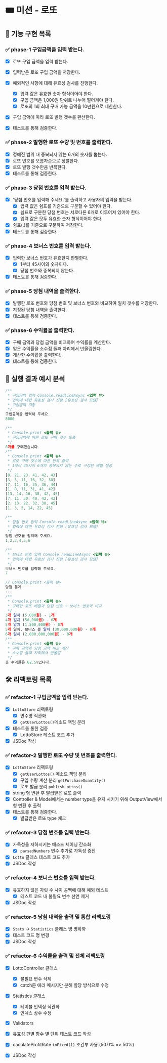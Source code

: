 # 🎟️ 미션 - 로또

## 🚀 기능 구현 목록

### ✅ phase-1 구입금액을 입력 받는다.

- [x] 로또 구입 금액을 입력 받는다.

- [x] 입력받은 로또 구입 금액을 저장한다.
- [x] 예외적인 사항에 대해 유효성 검사를 진행한다.
  - [x] 입력 값은 유효한 숫자 형식이어야 한다.
  - [x] 구입 금액은 1,000원 단위로 나누어 떨어져야 한다.
  - [x] 로또의 1회 최대 구매 가능 금액을 10만원으로 제한한다.
- [x] 구입 금액에 따라 로또 발행 갯수를 환산한다.
- [x] 테스트를 통해 검증한다.

### ✅ phase-2 발행한 로또 수량 및 번호를 출력한다.

- [x] 정해진 범위 내 중복되지 않는 6개의 숫자를 뽑는다.
- [x] 로또 번호를 오름차순으로 정렬한다.
- [x] 로또 발행 갯수만큼 반복한다.
- [x] 테스트를 통해 검증한다.

### ✅ phase-3 당첨 번호를 입력 받는다.

- [x] '당첨 번호를 입력해 주세요.'를 출력하고 사용자의 입력을 받는다.
  - [x] 입력 값은 쉼표를 기준으로 구분할 수 있어야 한다.
  - [x] 쉼표로 구분한 당첨 번호는 서로다른 6개로 이루어져 있어야 한다.
  - [x] 입력 값은 모두 유효한 숫자 형식이어야 한다.
- [x] 쉼표(,)를 기준으로 구분하여 저장한다.
- [x] 테스트를 통해 검증한다.

### ✅ phase-4 보너스 번호를 입력 받는다.

- [x] 입력한 보너스 번호가 유효한지 판별한다.
  - [x] 1부터 45사이의 숫자이다.
  - [x] 당첨 번호와 중복되지 않는다.
- [x] 테스트를 통해 검증한다.

### ✅ phase-5 당첨 내역을 출력한다.

- [x] 발행한 로또 번호와 당첨 번호 및 보너스 번호와 비교하여 일치 갯수를 저장한다.
- [x] 지정된 당첨 내역을 출력한다.
- [x] 테스트를 통해 검증한다.

### ✅ phase-6 수익률을 출력한다.

- [x] 구매 금액과 당첨 금액을 비교하여 수익률을 계산한다.
- [x] 얻은 수익률을 소수점 둘째 자리에서 반올림한다.
- [x] 계산한 수익률을 출력한다.
- [x] 테스트를 통해 검증한다.

## 🔎 실행 결과 예시 분석

```javascript
/**
 * 구입금액 입력 Console.readLineAsync <입력 뷰>
 * 입력에 대한 유효성 검사 진행 [유효성 검사 모델]
 * 구입금액 저장
 */
구입금액을 입력해 주세요.
8000

/**
 * Console.print <출력 뷰>
 * 구입금액에 따른 로또 구매 갯수 도출
 */
8개를 구매했습니다.
/**
 * Console.print <출력 뷰>
 * 로또 구매 갯수에 따른 반복 출력
 * 1부터 45사이 6개의 중복되지 않는 수로 구성된 배열 생성
 */
[8, 21, 23, 41, 42, 43]
[3, 5, 11, 16, 32, 38]
[7, 11, 16, 35, 36, 44]
[1, 8, 11, 31, 41, 42]
[13, 14, 16, 38, 42, 45]
[7, 11, 30, 40, 42, 43]
[2, 13, 22, 32, 38, 45]
[1, 3, 5, 14, 22, 45]

/**
 * 당첨 번호 입력 Console.readLineAsync <입력 뷰>
 * 입력에 대한 유효성 검사 진행 [유효성 검사 모델]
 */
당첨 번호를 입력해 주세요.
1,2,3,4,5,6

/**
 * 보너스 번호 입력 Console.readLineAsync <입력 뷰>
 * 입력에 대한 유효성 검사 진행 [유효성 검사 모델]
 */
보너스 번호를 입력해 주세요.
7

// Console.print <출력 뷰>
당첨 통계
---
/**
 * Console.print <출력 뷰>
 * 구매한 로또 배열과 당첨 번호 + 보너스 번호와 비교
 */
3개 일치 (5,000원) - 1개
4개 일치 (50,000원) - 0개
5개 일치 (1,500,000원) - 0개
5개 일치, 보너스 볼 일치 (30,000,000원) - 0개
6개 일치 (2,000,000,000원) - 0개
/**
 * Console.print <출력 뷰>
 * 구매 금액과 당첨 금액 비교 계산
 * 소수점 둘째 자리에서 반올림
 */
총 수익률은 62.5%입니다.
```

## 🛠️ 리팩토링 목록

### ✅ refactor-1 구입금액을 입력 받는다.

- [x] `LottoStore` 리팩토링
  - [x] 변수명 직관화
  - [x] `getUserLottos()`메소드 책임 분리
- [x] 테스트를 통한 검증
  - [x] LottoStore 테스트 코드 추가
- [x] JSDoc 작성

### ✅ refactor-2 발행한 로또 수량 및 번호를 출력한다.

- [x] `LottoStore` 리팩토링
  - [x] `getUserLottos()` 메소드 책임 분리
  - [x] 구입 수량 계산 분리 `getPurchaseQuantity()`
  - [x] 로또 발급 분리 `publishLottos()`
- [x] string 형 변환 후 발급받은 로또 출력
- [x] Controller & Model에서는 number type을 유지 시키기 위해 OutputView에서 형 변환 후 출력
- [x] 테스트를 통해 검증한다.
  - [x] 발급받은 로또 type 체크

### ✅ refactor-3 당첨 번호를 입력 받는다.

- [x] 가독성을 저하시키는 메소드 체이닝 간소화
  - [x] `parsedNumbers` 변수 추가로 가독성 증진
- [x] `Lotto` 클래스 테스트 코드 추가
- [x] JSDoc 작성

### ✅ refactor-4 보너스 번호를 입력 받는다.

- [x] 유효하지 않은 자릿 수 사이 공백에 대해 예외 테스트.
  - [x] 테스트 코드 내 불필요 변수 선언 제거
- [x] JSDoc 작성

### ✅ refactor-5 당첨 내역을 출력 및 통합 리팩토링

- [x] `Stats` -> `Statistics` 클래스 명 명확화
- [x] 테스트 코드 명 변경
- [x] JSDoc 작성

### ✅ refactor-6 수익률을 출력 및 전체 리팩토링

- [x] LottoController 클래스

  - [x] 불필요 변수 삭제
  - [x] catch문 에러 메시지만 분해 할당 방식으로 수정

- [x] Statistics 클래스

  - [x] 테이블 인덱싱 직관화
  - [x] 인덱스 상수 수정

- [x] Validators
- [x] 유효성 판별 함수 별 단위 테스트 코드 작성

- [x] caculateProfitRate `toFixed(1)` 조건부 사용 (50.0% => 50%)

- [x] JSDoc 작성
